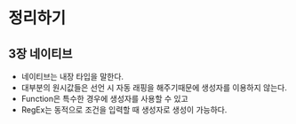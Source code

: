 # 정리하기

## 3장 네이티브
* 네이티브는 내장 타입을 말한다.
* 대부분의 원시값들은 선언 시 자동 래핑을 해주기때문에 생성자를 이용하지 않는다.
* Function은 특수한 경우에 생성자를 사용할 수 있고
* RegEx는 동적으로 조건을 입력할 때 생성자로 생성이 가능하다.
